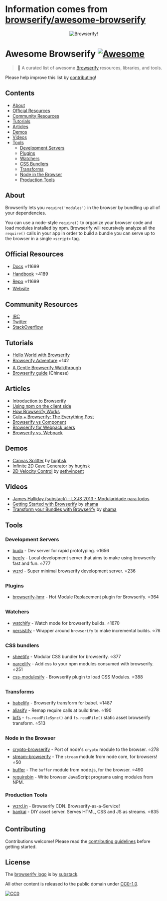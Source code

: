 # Information comes from [browserify/awesome-browserify](https://github.com/browserify/awesome-browserify)
<div align="center"><img src="browserify.png" alt="Browserify!"></div>

# Awesome Browserify [![Awesome](https://cdn.rawgit.com/sindresorhus/awesome/d7305f38d29fed78fa85652e3a63e154dd8e8829/media/badge.svg)](https://github.com/sindresorhus/awesome)

> :crystal_ball: A curated list of awesome [Browserify](https://github.com/substack/node-browserify) resources, libraries, and tools.

Please help improve this list by [contributing](contributing.md)!

## Contents

- [About](#about)
- [Official Resources](#official-resources)
- [Community Resources](#community-resources)
- [Tutorials](#tutorials)
- [Articles](#articles)
- [Demos](#demos)
- [Videos](#videos)
- [Tools](#tools)
  - [Development Servers](#development-servers)
  - [Plugins](#plugins)
  - [Watchers](#watchers)
  - [CSS Bundlers](#css-bundlers)
  - [Transforms](#transforms)
  - [Node in the Browser](#node-in-the-browser)
  - [Production Tools](#production-tools)

## About

Browserify lets you `require('modules')` in the browser by bundling up all of your dependencies.

You can use a node-style `require()` to organize your browser code and load modules installed by npm. Browserify will recursively analyze all the `require()` calls in your app in order to build a bundle you can serve up to the browser in a single `<script>` tag.

## Official Resources

- [Docs](https://github.com/substack/node-browserify#usage) :star:11699
- [Handbook](https://github.com/substack/browserify-handbook) :star:4189
- [Repo](https://github.com/substack/node-browserify) :star:11699
- [Website](http://browserify.org/)

## Community Resources

- [IRC](http://webchat.freenode.net/?channels=browserify)
- [Twitter](http://twitter.com/browserify)
- [StackOverflow](http://stackoverflow.com/questions/tagged/browserify)

## Tutorials

- [Hello World with Browserify](http://browserify.org/#middle-section)
- [Browserify Adventure](https://github.com/workshopper/browserify-adventure) :star:142
- [A Gentle Browserify Walkthrough](https://ponyfoo.com/articles/a-gentle-browserify-walkthrough)
- [Browserify guide](http://zhaoda.net/2015/10/16/browserify-guide/) (Chinese)

## Articles

- [Introduction to Browserify](https://writingjavascript.org/posts/introduction-to-browserify)
- [Using npm on the client side](http://dontkry.com/posts/code/using-npm-on-the-client-side.html)
- [How Browserify Works](http://benclinkinbeard.com/posts/how-browserify-works/)
- [Gulp + Browserify: The Everything Post](https://www.viget.com/articles/gulp-browserify-starter-faq)
- [Browserify vs Component](http://www.forbeslindesay.co.uk/post/44144487088/browserify-vs-component)
- [Browserify for Webpack users](https://gist.github.com/substack/68f8d502be42d5cd4942)
- [Browserify vs. Webpack](https://mattdesl.svbtle.com/browserify-vs-webpack)

## Demos

- [Canvas Splitter](http://requirebin.com/?gist=maxogden/9576799) by [hughsk](http://github.com/hughsk)
- [Infinite 2D Cave Generator](http://requirebin.com/?gist=maxogden/9557700) by [hughsk](http://github.com/hughsk)
- [2D Velocity Control](http://requirebin.com/?gist=maxogden/9557776) by [sethvincent](http://github.com/sethvincent)

## Videos

- [James Halliday (substack) - LXJS 2013 - Modularidade para todos](https://www.youtube.com/watch?v=DCQNm6yiZh0)
- [Getting Started with Browserify](https://www.youtube.com/watch?v=CTAa8IcQh1U) by [shama](https://github.com/shama/)
- [Transform your Bundles with Browserify](https://www.youtube.com/watch?v=Uk2bgp8OLT8) by [shama](https://github.com/shama/)

## Tools

### Development Servers

- [budo](https://github.com/mattdesl/budo) - Dev server for rapid prototyping. :star:1656
- [beefy](https://github.com/chrisdickinson/beefy) - Local development server that aims to make using browserify fast and fun. :star:777
- [wzrd](https://github.com/maxogden/wzrd) - Super minimal browserify development server. :star:236

### Plugins

- [browserify-hmr](https://github.com/AgentME/browserify-hmr) - Hot Module Replacement plugin for Browserify. :star:364

### Watchers

- [watchify](https://github.com/substack/watchify) - Watch mode for browserify builds. :star:1670
- [persistify](https://github.com/royriojas/persistify) - Wrapper around `browserify` to make incremental builds. :star:76

### CSS bundlers

- [sheetify](https://github.com/stackcss/sheetify) - Modular CSS bundler for browserify. :star:377
- [parcelify](https://github.com/rotundasoftware/parcelify) - Add css to your npm modules consumed with browserify. :star:251
- [css-modulesify](https://github.com/css-modules/css-modulesify) - Browserify plugin to load CSS Modules. :star:388

### Transforms

- [babelify](https://github.com/babel/babelify) - Browserify transform for babel. :star:1487
- [aliasify](https://github.com/benbria/aliasify) - Remap require calls at build time. :star:190
- [brfs](https://github.com/substack/brfs) - `fs.readFileSync()` and `fs.readFile()` static asset browserify transform. :star:513

### Node in the Browser

- [crypto-browserify](https://github.com/crypto-browserify/crypto-browserify) - Port of node's `crypto` module to the browser. :star:278
- [stream-browserify](https://github.com/substack/stream-browserify) - The `stream` module from node core, for browsers! :star:50
- [buffer](https://github.com/feross/buffer) - The `buffer` module from node.js, for the browser. :star:490
- [requirebin](http://requirebin.com/) - Write browser JavaScript programs using modules from NPM.

### Production Tools

- [wzrd.in](https://wzrd.in/) - Browserify CDN. Browserify-as-a-Service!
- [bankai](https://github.com/yoshuawuyts/bankai) - DIY asset server. Serves HTML, CSS and JS as streams. :star:835

## Contributing

Contributions welcome! Please read the [contributing guidelines](contributing.md) before getting started.

## License

The [browserify logo](browserify.png) is by [substack](https://github.com/substack).

All other content is released to the public domain under [CC0-1.0](https://spdx.org/licenses/CC0-1.0.html).

[![CC0](http://mirrors.creativecommons.org/presskit/buttons/88x31/svg/cc-zero.svg)](https://creativecommons.org/publicdomain/zero/1.0/)

